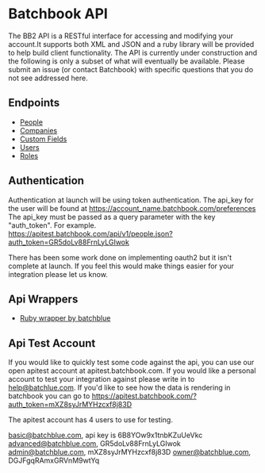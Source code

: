 Batchbook API
=============

The BB2 API is a RESTful interface for accessing and modifying your account.It supports both XML and JSON and a ruby library will be provided to help build client functionality.  The API is currently under construction and the following is only a subset of what will eventually be available. Please submit an issue (or contact Batchbook) with specific questions that you do not see addressed here.

Endpoints
---------
* [People](https://github.com/batchblue/batchbook-api/blob/master/sections/people.md)
* [Companies](https://github.com/batchblue/batchbook-api/blob/master/sections/companies.md)
* [Custom Fields](https://github.com/batchblue/batchbook-api/blob/master/sections/custom_fields.md)
* [Users](https://github.com/batchblue/batchbook-api/blob/master/sections/users.md)
* [Roles](https://github.com/batchblue/batchbook-api/blob/master/sections/roles.md)

Authentication
--------------
Authentication at launch will be using token authentication.  The api_key for the user will be found at https://account_name.batchbook.com/preferences The api_key must be passed as a query parameter with the key "auth_token".  For example. https://apitest.batchbook.com/api/v1/people.json?auth_token=GR5doLv88FrnLyLGIwok

There has been some work done on implementing oauth2 but it isn't complete at launch.  If you feel this would make things easier for your integration please let us know.

Api Wrappers
------------
* [Ruby wrapper by batchblue](https://github.com/batchblue/batchbook)


Api Test Account
----------------

If you would like to quickly test some code against the api, you can use our open apitest account at apitest.batchbook.com.  If you would like a personal account to test your integration against please write in to help@batchlue.com.  If you'd like to see how the data is rendering in batchbook you can go to https://apitest.batchbook.com/?auth_token=mXZ8syJrMYHzcxf8j83D

The apitest account has 4 users to use for testing.

  basic@batchblue.com, api key is 6B8YOw9x1tnbKZuUeVkc
  advanced@batchblue.com, GR5doLv88FrnLyLGIwok
  admin@batchblue.com,  mXZ8syJrMYHzcxf8j83D
  owner@batchblue.com, DGJFgqRAmxGRVnM9wtYq


